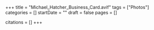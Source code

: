 +++
title = "Michael_Hatcher_Business_Card.avif"
tags = ["Photos"]
categories = []
startDate = ""
draft = false
pages = []

citations = []
+++
